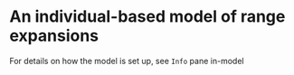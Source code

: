 # An individual-based model of range expansions



For details on how the model is set up, see `Info` pane in-model
